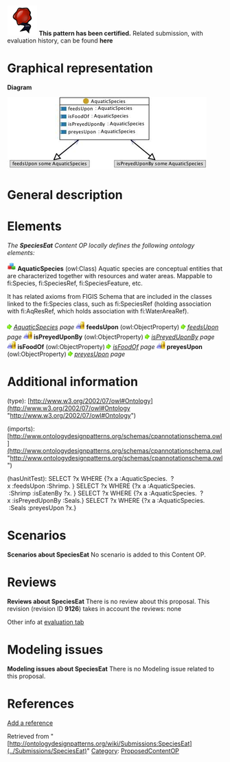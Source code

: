 [![](../images/thumb/b/b5/Certified.png/70px-Certified.png)](../Image/Certified.png "Certified.png") __This pattern has been certified.__
Related submission, with evaluation history, can be found __here__





#  Graphical representation


__Diagram__




[![Image:Specieseat.jpg](../images/1/13/Specieseat.jpg)](../Image/Specieseat.jpg "Image:Specieseat.jpg")




#  General description


  




#  Elements


_The __SpeciesEat__ Content OP locally defines the following ontology elements:_



[![Class](../images/thumb/2/27/Class.gif/20px-Class.gif)](../Image/Class.gif "Class") __AquaticSpecies__ (owl:Class) Aquatic species are conceptual entities that are characterized together with resources and water areas. 
Mappable to fi:Species, fi:SpeciesRef, fi:SpeciesFeature, etc.


It has related axioms from FIGIS Schema that are included in the classes linked to the fi:Species class, such as fi:SpeciesRef (holding association with fi:AqResRef, which holds association with fi:WaterAreaRef). 



 [![](../images/thumb/8/87/ArrowRight.gif/11px-ArrowRight.gif)](../Image/ArrowRight.gif "ArrowRight.gif") _[AquaticSpecies](../Submissions/SpeciesEat/AquaticSpecies "Submissions:SpeciesEat/AquaticSpecies") page_
[![ObjectProperty](../images/thumb/c/c3/ObjectProperty.gif/20px-ObjectProperty.gif)](../Image/ObjectProperty.gif "ObjectProperty") __feedsUpon__ (owl:ObjectProperty) 
 [![](../images/thumb/8/87/ArrowRight.gif/11px-ArrowRight.gif)](../Image/ArrowRight.gif "ArrowRight.gif") _[feedsUpon](../Submissions/SpeciesEat/feedsUpon "Submissions:SpeciesEat/feedsUpon") page_
[![ObjectProperty](../images/thumb/c/c3/ObjectProperty.gif/20px-ObjectProperty.gif)](../Image/ObjectProperty.gif "ObjectProperty") __isPreyedUponBy__ (owl:ObjectProperty) 
 [![](../images/thumb/8/87/ArrowRight.gif/11px-ArrowRight.gif)](../Image/ArrowRight.gif "ArrowRight.gif") _[isPreyedUponBy](../Submissions/SpeciesEat/isPreyedUponBy "Submissions:SpeciesEat/isPreyedUponBy") page_
[![ObjectProperty](../images/thumb/c/c3/ObjectProperty.gif/20px-ObjectProperty.gif)](../Image/ObjectProperty.gif "ObjectProperty") __isFoodOf__ (owl:ObjectProperty) 
 [![](../images/thumb/8/87/ArrowRight.gif/11px-ArrowRight.gif)](../Image/ArrowRight.gif "ArrowRight.gif") _[isFoodOf](../Submissions/SpeciesEat/isFoodOf "Submissions:SpeciesEat/isFoodOf") page_
[![ObjectProperty](../images/thumb/c/c3/ObjectProperty.gif/20px-ObjectProperty.gif)](../Image/ObjectProperty.gif "ObjectProperty") __preyesUpon__ (owl:ObjectProperty) 
 [![](../images/thumb/8/87/ArrowRight.gif/11px-ArrowRight.gif)](../Image/ArrowRight.gif "ArrowRight.gif") _[preyesUpon](../Submissions/SpeciesEat/preyesUpon "Submissions:SpeciesEat/preyesUpon") page_
#  Additional information


(type): [http://www.w3.org/2002/07/owl#Ontology](http://www.w3.org/2002/07/owl#Ontology "http://www.w3.org/2002/07/owl#Ontology")


(imports): [http://www.ontologydesignpatterns.org/schemas/cpannotationschema.owl](http://www.ontologydesignpatterns.org/schemas/cpannotationschema.owl "http://www.ontologydesignpatterns.org/schemas/cpannotationschema.owl")


(hasUnitTest): SELECT ?x WHERE {?x a :AquaticSpecies.  ?x :feedsUpon :Shrimp. }
SELECT ?x WHERE {?x a :AquaticSpecies.  :Shrimp :isEatenBy ?x. }
SELECT ?x WHERE {?x a :AquaticSpecies.  ?x :isPreyedUponBy :Seals.}
SELECT ?x WHERE {?x a :AquaticSpecies.  :Seals :preyesUpon ?x.}



#  Scenarios



__Scenarios about SpeciesEat__
No scenario is added to this Content OP.




#  Reviews



__Reviews about SpeciesEat__
There is no review about this proposal.
This revision (revision ID __9126__) takes in account the reviews: none


Other info at [evaluation tab](http://ontologydesignpatterns.org/wiki/index.php?title=Submissions:SpeciesEat&action=evaluation "http://ontologydesignpatterns.org/wiki/index.php?title=Submissions:SpeciesEat&action=evaluation")




  




#  Modeling issues



__Modeling issues about SpeciesEat__
There is no Modeling issue related to this proposal.




  




#  References


[Add a reference](index.php@title=Odp%253AAdd_reference&subject=../Submissions/SpeciesEat "http://ontologydesignpatterns.org/wiki/index.php?title=Odp:Add_reference&subject=Submissions%3ASpeciesEat")


  






Retrieved from "[http://ontologydesignpatterns.org/wiki/Submissions:SpeciesEat](../Submissions/SpeciesEat)"
 [Category](http://ontologydesignpatterns.org/wiki/Special:Categories "Special:Categories"): [ProposedContentOP](../Category/ProposedContentOP "Category:ProposedContentOP")
